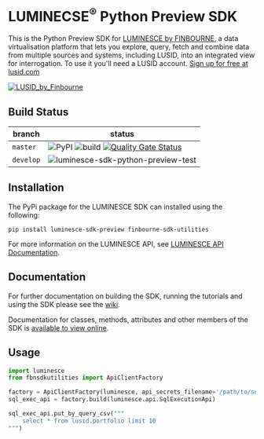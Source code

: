 # LUMINECSE<sup>®</sup> Python Preview SDK
This is the Python Preview SDK for [LUMINESCE by FINBOURNE](https://www.finbourne.com/luminesce/), a data virtualisation platform that lets you explore, query, fetch and combine data from multiple sources and systems, including LUSID, into an integrated view for interrogation. To use it you'll need a LUSID account. [Sign up for free at lusid.com](https://www.lusid.com/app/signup)

<a href="https://www.lusid.com/app/signup"><img src="https://content.finbourne.com/LUSID_repo.png" alt="LUSID_by_Finbourne"></a>

## Build Status

| branch | status |
| --- | --- |
| `master` |  ![PyPI](https://img.shields.io/pypi/v/luminesce-sdk-preview?color=blue) ![build](https://github.com/finbourne/luminesce-sdk-python-preview/workflows/luminesce-sdk-python-preview-test/badge.svg) [![Quality Gate Status](https://sonarcloud.io/api/project_badges/measure?project=finbourne_luminesce-sdk-python-preview&metric=alert_status)](https://sonarcloud.io/dashboard?id=finbourne_luminesce-sdk-python-preview) |
| `develop` | ![luminesce-sdk-python-preview-test](https://github.com/finbourne/luminesce-sdk-python-preview/workflows/luminesce-sdk-python-preview-test/badge.svg?branch=develop) |


## Installation

The PyPi package for the LUMINESCE SDK can installed using the following:

```
pip install luminesce-sdk-preview finbourne-sdk-utilities
```

For more information on the LUMINESCE API, see [LUMINESCE API Documentation](https://www.lusid.com/honeycomb/swagger/index.html).


## Documentation 

For further documentation on building the SDK, running the tutorials and using the SDK please see the [wiki](https://github.com/finbourne/luminesce-sdk-python-preview/wiki).

Documentation for classes, methods, attributes and other members of the SDK is [available to view online](https://luminesce-sdk-python-preview.readthedocs.io/en/latest/_autosummary/sdk.luminesce.html).


## Usage

```python
import luminesce
from fbnsdkutilities import ApiClientFactory

factory = ApiClientFactory(luminesce, api_secrets_filename='/path/to/secrets.json')
sql_exec_api = factory.build(luminesce.api.SqlExecutionApi)

sql_exec_api.put_by_query_csv("""
    select * from lusid.portfolio limit 10
""")
```
